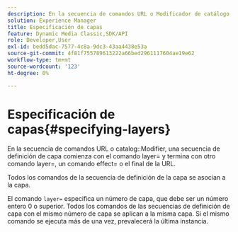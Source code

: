 ```yaml
---
description: En la secuencia de comandos URL o Modificador de catálogo, una secuencia de definición de capa comienza con el comando layer= y termina con otro comando layer=, un comando effect= o el final de la URL.
solution: Experience Manager
title: Especificación de capas
feature: Dynamic Media Classic,SDK/API
role: Developer,User
exl-id: bedd5dac-7577-4c8a-9dc3-43aa4438e53a
source-git-commit: 4f81f755789613222a66bed2961117604ae19e62
workflow-type: tm+mt
source-wordcount: '123'
ht-degree: 0%

---
```


# Especificación de capas{#specifying-layers}

En la secuencia de comandos URL o catalog::Modifier, una secuencia de definición de capa comienza con el comando layer= y termina con otro comando layer=, un comando effect= o el final de la URL.

Todos los comandos de la secuencia de definición de la capa se asocian a la capa.

El comando `layer=` especifica un número de capa, que debe ser un número entero 0 o superior. Todos los comandos de las secuencias de definición de capa con el mismo número de capa se aplican a la misma capa. Si el mismo comando se ejecuta más de una vez, prevalecerá la última instancia.
